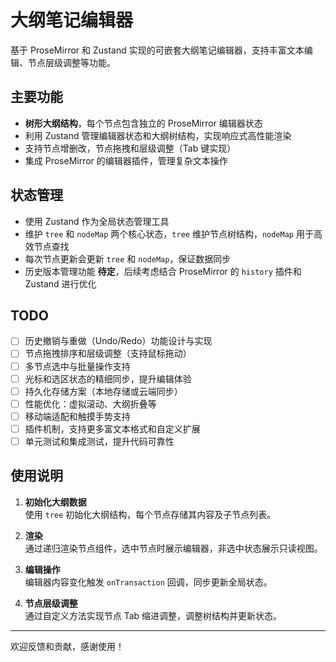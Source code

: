 # 大纲笔记编辑器

基于 ProseMirror 和 Zustand 实现的可嵌套大纲笔记编辑器，支持丰富文本编辑、节点层级调整等功能。

## 主要功能

- **树形大纲结构**，每个节点包含独立的 ProseMirror 编辑器状态
- 利用 Zustand 管理编辑器状态和大纲树结构，实现响应式高性能渲染
- 支持节点增删改，节点拖拽和层级调整（Tab 键实现）
- 集成 ProseMirror 的编辑器插件，管理复杂文本操作

## 状态管理

- 使用 Zustand 作为全局状态管理工具
- 维护 `tree` 和 `nodeMap` 两个核心状态，`tree` 维护节点树结构，`nodeMap` 用于高效节点查找
- 每次节点更新会更新 `tree` 和 `nodeMap`，保证数据同步
- 历史版本管理功能 **待定**，后续考虑结合 ProseMirror 的 `history` 插件和 Zustand 进行优化

## TODO

- [ ] 历史撤销与重做（Undo/Redo）功能设计与实现
- [ ] 节点拖拽排序和层级调整（支持鼠标拖动）
- [ ] 多节点选中与批量操作支持
- [ ] 光标和选区状态的精细同步，提升编辑体验
- [ ] 持久化存储方案（本地存储或云端同步）
- [ ] 性能优化：虚拟滚动、大纲折叠等
- [ ] 移动端适配和触摸手势支持
- [ ] 插件机制，支持更多富文本格式和自定义扩展
- [ ] 单元测试和集成测试，提升代码可靠性

## 使用说明

1. **初始化大纲数据**  
   使用 `tree` 初始化大纲结构，每个节点存储其内容及子节点列表。

2. **渲染**  
   通过递归渲染节点组件，选中节点时展示编辑器，非选中状态展示只读视图。

3. **编辑操作**  
   编辑器内容变化触发 `onTransaction` 回调，同步更新全局状态。

4. **节点层级调整**  
   通过自定义方法实现节点 Tab 缩进调整，调整树结构并更新状态。

---

欢迎反馈和贡献，感谢使用！
